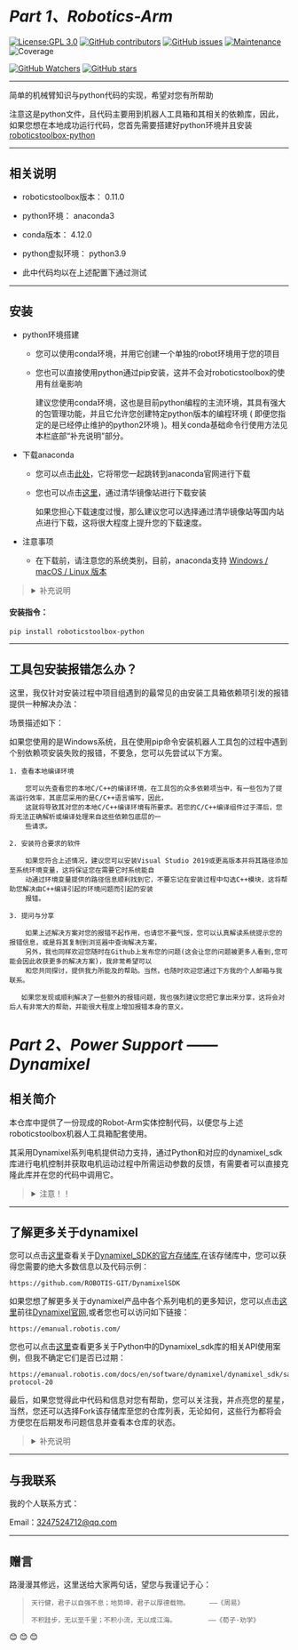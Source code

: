 # _**Part 1、Robotics-Arm**_

[![License:GPL 3.0](https://img.shields.io/badge/License-GPL%20v3.0-yellow.svg)](http://www.gnu.org/licenses/gpl-3.0.html)
[![GitHub contributors](https://img.shields.io/github/contributors/MrMoe830/Mr.Moe-Realsense-camera.svg)](https://github.com/MrMoe830/Mr.Moe-Realsense-camera/graphs/contributors)
[![ GitHub issues](https://img.shields.io/github/issues/MrMoe830/RobotArm.svg)](https://GitHub.com/MrMoe830/RobotArm/issues/)
[![Maintenance](https://img.shields.io/badge/Maintained%3F-yes-green.svg)](https://github.com/MrMoe830/RobotArm/graphs/commit-activity)
![Coverage](https://codecov.io/gh/MrMoe830/RobotArm/branch/master/graph/badge.svg)

[![GitHub Watchers](https://img.shields.io/github/watchers/MrMoe830/Mr.Moe-Realsense-camera.svg?style=social&label=Watch)](https://github.com/MrMoe830/Mr.Moe-Realsense-camera/watchers/)
[![GitHub stars](https://img.shields.io/github/stars/MrMoe830/RobotArm.svg?style=social&label=Star)](https://GitHub.com/MrMoe830/RobotArm/stargazers/)

--------------

简单的机械臂知识与python代码的实现，希望对您有所帮助


 注意这是python文件，且代码主要用到机器人工具箱和其相关的依赖库，因此，如果您想在本地成功运行代码，您首先需要搭建好python环境并且安装[roboticstoolbox-python](https://github.com/petercorke/robotics-toolbox-python)

--------------

## 相关说明

- roboticstoolbox版本： 0.11.0

- python环境： anaconda3

- conda版本： 4.12.0

- python虚拟环境： python3.9 

- 此中代码均以在上述配置下通过测试


--------------

## 安装



- python环境搭建
        
     - 您可以使用conda环境，并用它创建一个单独的robot环境用于您的项目
     
     - 您也可以直接使用python通过pip安装，这并不会对roboticstoolbox的使用有丝毫影响

       建议您使用conda环境，这也是目前python编程的主流环境，其具有强大的包管理功能，并且它允许您创建特定python版本的编程环境
       ( 即便您指定的是已经停止维护的python2环境 )。相关conda基础命令行使用方法见本栏底部“补充说明”部分。

- 下载anaconda

     - 您可以点击[此处](https://www.anaconda.com/)，它将带您一起跳转到anaconda官网进行下载
     
     - 您也可以点击[这里](https://mirrors.tuna.tsinghua.edu.cn/anaconda/archive/)，通过清华镜像站进行下载安装
     
       如果您担心下载速度过慢，那么建议您可以选择通过清华镜像站等国内站点进行下载，这将很大程度上提升您的下载速度。

- 注意事项
        
     - 在下载前，请注意您的系统类别，目前，anaconda支持 [Windows / macOS / Linux 版本](https://www.anaconda.com/products/distribution#Downloads)


><details><summary>补充说明</summary>
><p>
>注：下方所有尖括号内容均为您自定义内容，因此您在使用时不要忘记删掉尖括号哦
>
>conda查询版本号：
>
> ```
>conda --version 或 conda -V
>```
>
>查看conda已安装的库：
>
> ```
>conda list
>```
>
>conda创建[可选项：python版本指定]新环境：
>        
> ```
>conda create -n <env_name> [python=<version>] 或 conda create --name <env_name> [python=<version>]
>```
>
>conda创建包含特定工具包的新环境：
>        
> ```
>conda create -n <env_name> <pkg_name1> <pkg_name2>... 或 conda create --name <env_name> <pkg_name1> <pkg_name2>...
>```
>
>conda复制环境：
>        
> ```
>conda create -n <new_env_name> --clone old_env_name
>```
>
>conda安装命令：
>
> ```
>conda install <pkg_name>
>```
>
>   (注：默认安装最新版本工具包，如需安装指定版本，请将<pkg_name> -> <pkg_name=version>)
>
>
>激活conda环境：
>
> ```
>conda activate <env_name>
>```
>
>退出当前conda环境：
>
> ```
>conda deactivate
>```
>
>删除conda环境：
>
> ```
>conda remove -n <env_name> --all
>```
>
>更新conda：
>
> ```
>conda update conda
>```
>
>查询conda已有环境：
>
> ```
>conda env list
>```
>
>conda查看工具包详细信息：
>
> ```
>conda info <pkg_name>
>```
>
>conda管理环境内工具包：
>        
> ```
>conda list -n <env_name>    # 查看指定环境的已有工具包
>conda install -n <env_name> <pkg_name>   # 在指定环境内安装工具包
>conda remove -n <env_name> <pkg_name>   # 删除指定环境的指定包
>```
>
>这里的所有指令均在Ubuntu系统conda4.12.0版本下通过测试，您激活环境后可以正常运行各种命令
>
</details></p>

#### 安装指令：

```
pip install roboticstoolbox-python
```

---------------
        

## 工具包安装报错怎么办？
    



这里，我仅针对安装过程中项目组遇到的最常见的由安装工具箱依赖项引发的报错提供一种解决办法：
 

场景描述如下：
 
  如果您使用的是Windows系统，且在使用pip命令安装机器人工具包的过程中遇到个别依赖项安装失败的报错，不要急，您可以先尝试以下方案。
        
    1. 查看本地编译环境
            
        您可以先查看您的本地C/C++的编译环境，在工具包的众多依赖项当中，有一些包为了提高运行效率，其底层采用的是C/C++语言编写，因此，
        这就将导致其对您的本地C/C++编译环境有所要求。若您的C/C++编译组件过于滞后，您将无法正确解析或编译处理来自这些依赖包底层的一
        些请求。
        
    2. 安装符合要求的软件
 
        如果您符合上述情况，建议您可以安装Visual Studio 2019或更高版本并将其路径添加至系统环境变量，这将保证您在需要它时系统能自
        动通过环境变量提供的路径信息顺利找到它，不要忘记在安装过程中勾选C++模块，这将帮助您解决由C++编译引起的环境问题而引起的安装
        报错。
        
    3. 提问与分享
 
        如果上述解决方案对您的报错不起作用，也请您不要气馁，您可以认真解读系统提示您的报错信息，或是将其复制到浏览器中查询解决方案，
        另外，我也同样欢迎您随时在Github上发布您的问题(这会让您的问题被更多人看到,您可能会因此收获更多的解决方案)，我非常希望可以
        和您共同探讨，提供我力所能及的帮助。当然，也随时欢迎您通过下方我的个人邮箱与我联系。
       
       如果您发现或顺利解决了一些额外的报错问题，我也强烈建议您把它拿出来分享，这将会对后人有非常大的帮助，并能很大程度上增加报错本身的意义。

# _**Part 2、Power Support —— Dynamixel**_

## 相关简介
 
本仓库中提供了一份现成的Robot-Arm实体控制代码，以便您与上述roboticstoolbox机器人工具箱配套使用。

其采用Dynamixel系列电机提供动力支持，通过Python和对应的dynamixel_sdk库进行电机控制并获取电机运动过程中所需运动参数的反馈，有需要者可以直接克隆此库并在您的代码中调用它。
 
><details><summary>注意！！</summary>
><p>
>
>注意：为了让代码对新手依然能保证其比较友好的使用体验，因此，我在代码中已进行了详尽的使用规范说明，并在结尾附有传参的案例，这些都可以帮助您快速学习代码以及它所涉及到的原理知识
>
></p>
></details>

----------------

## 了解更多关于dynamixel

您可以点击[这里](https://github.com/ROBOTIS-GIT/DynamixelSDK)查看关于[Dynamixel_SDK的官方存储库](https://github.com/ROBOTIS-GIT/DynamixelSDK),在该存储库中，您可以获得您需要的绝大多数信息以及代码示例：
     
    https://github.com/ROBOTIS-GIT/DynamixelSDK
 
如果您想了解更多关于dynamixel产品中各个系列电机的更多知识，您可以点击[这里](https://emanual.robotis.com/)前往[Dynamixel官网](https://emanual.robotis.com/),或者您也可以访问如下链接：
 
    https://emanual.robotis.com/

您也可以点击[这里](https://emanual.robotis.com/docs/en/software/dynamixel/dynamixel_sdk/sample_code/python_read_write_protocol_2_0/#python-protocol-20)查看更多关于Python中的Dynamixel_sdk库的相关API使用案例，但我不确定它们是否已过期：

    https://emanual.robotis.com/docs/en/software/dynamixel/dynamixel_sdk/sample_code/python_read_write_protocol_2_0/#python-protocol-20

 
最后，如果您觉得此中代码和信息对您有帮助，您可以关注我，并点亮您的星星，当然，您还可以选择Fork该存储库至您的仓库列表，无论如何，这些行为都将会方便您在后期发布问题信息并查看本仓库的状态。

><details><summary>补充说明</summary>
><p>
>通过复刻仓库，您可以自由地尝试更改而不会影响原始项目
></details>
></p>
 
-------------
 
## 与我联系

我的个人联系方式：

Email：3247524712@qq.com

----------

## 赠言


路漫漫其修远，这里送给大家两句话，望您与我谨记于心：
>     
>     天行健，君子以自强不息；地势坤，君子以厚德载物。     ——《周易》
>
>     不积跬步，无以至千里；不积小流，无以成江海。        ——《荀子·劝学》
>

:blush: :blush: :blush:
